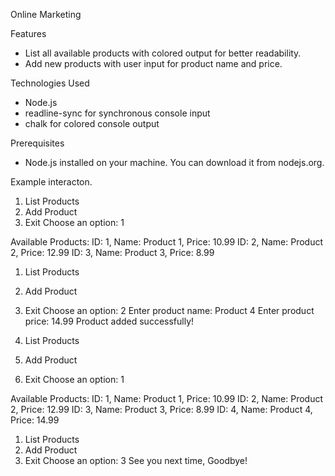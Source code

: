 Online Marketing

Features

- List all available products with colored output for better readability.
- Add new products with user input for product name and price.

Technologies Used

- Node.js
- readline-sync for synchronous console input
- chalk for colored console output

Prerequisites

- Node.js installed on your machine. You can download it from nodejs.org.

Example interacton.

1. List Products
2. Add Product
3. Exit
   Choose an option: 1

Available Products:
ID: 1, Name: Product 1, Price: 10.99
ID: 2, Name: Product 2, Price: 12.99
ID: 3, Name: Product 3, Price: 8.99

1. List Products
2. Add Product
3. Exit
   Choose an option: 2
   Enter product name: Product 4
   Enter product price: 14.99
   Product added successfully!

4. List Products
5. Add Product
6. Exit
   Choose an option: 1

Available Products:
ID: 1, Name: Product 1, Price: 10.99
ID: 2, Name: Product 2, Price: 12.99
ID: 3, Name: Product 3, Price: 8.99
ID: 4, Name: Product 4, Price: 14.99

1. List Products
2. Add Product
3. Exit
   Choose an option: 3
   See you next time, Goodbye!
